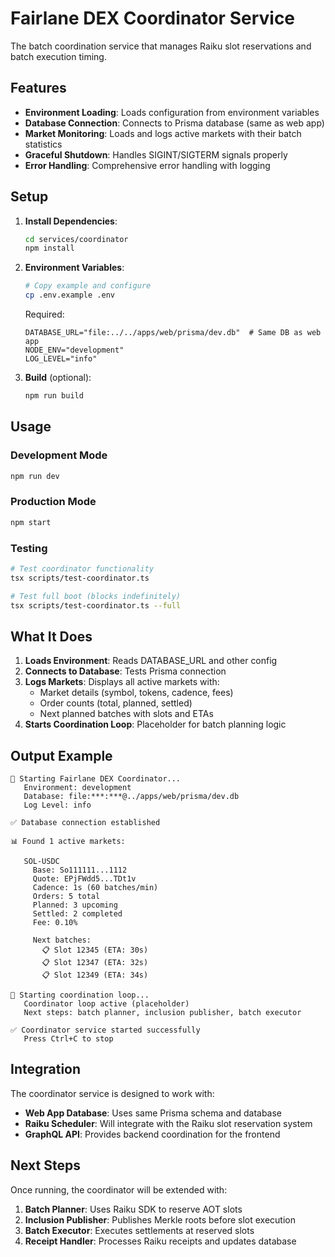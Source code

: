 # Fairlane DEX Coordinator Service

The batch coordination service that manages Raiku slot reservations and batch execution timing.

## Features

- **Environment Loading**: Loads configuration from environment variables
- **Database Connection**: Connects to Prisma database (same as web app)
- **Market Monitoring**: Loads and logs active markets with their batch statistics
- **Graceful Shutdown**: Handles SIGINT/SIGTERM signals properly
- **Error Handling**: Comprehensive error handling with logging

## Setup

1. **Install Dependencies**:
   ```bash
   cd services/coordinator
   npm install
   ```

2. **Environment Variables**:
   ```bash
   # Copy example and configure
   cp .env.example .env
   ```

   Required:
   ```env
   DATABASE_URL="file:../../apps/web/prisma/dev.db"  # Same DB as web app
   NODE_ENV="development"
   LOG_LEVEL="info"
   ```

3. **Build** (optional):
   ```bash
   npm run build
   ```

## Usage

### Development Mode
```bash
npm run dev
```

### Production Mode
```bash
npm start
```

### Testing
```bash
# Test coordinator functionality
tsx scripts/test-coordinator.ts

# Test full boot (blocks indefinitely)
tsx scripts/test-coordinator.ts --full
```

## What It Does

1. **Loads Environment**: Reads DATABASE_URL and other config
2. **Connects to Database**: Tests Prisma connection
3. **Logs Markets**: Displays all active markets with:
   - Market details (symbol, tokens, cadence, fees)
   - Order counts (total, planned, settled)
   - Next planned batches with slots and ETAs
4. **Starts Coordination Loop**: Placeholder for batch planning logic

## Output Example

```
🚀 Starting Fairlane DEX Coordinator...
   Environment: development
   Database: file:***:***@../apps/web/prisma/dev.db
   Log Level: info

✅ Database connection established

📊 Found 1 active markets:

   SOL-USDC
     Base: So111111...1112
     Quote: EPjFWdd5...TDt1v
     Cadence: 1s (60 batches/min)
     Orders: 5 total
     Planned: 3 upcoming
     Settled: 2 completed
     Fee: 0.10%

     Next batches:
       📋 Slot 12345 (ETA: 30s)
       📋 Slot 12347 (ETA: 32s)
       📋 Slot 12349 (ETA: 34s)

🔄 Starting coordination loop...
   Coordinator loop active (placeholder)
   Next steps: batch planner, inclusion publisher, batch executor

✅ Coordinator service started successfully
   Press Ctrl+C to stop
```

## Integration

The coordinator service is designed to work with:

- **Web App Database**: Uses same Prisma schema and database
- **Raiku Scheduler**: Will integrate with the Raiku slot reservation system
- **GraphQL API**: Provides backend coordination for the frontend

## Next Steps

Once running, the coordinator will be extended with:

1. **Batch Planner**: Uses Raiku SDK to reserve AOT slots
2. **Inclusion Publisher**: Publishes Merkle roots before slot execution
3. **Batch Executor**: Executes settlements at reserved slots
4. **Receipt Handler**: Processes Raiku receipts and updates database
